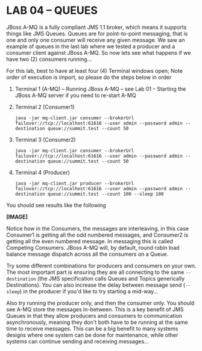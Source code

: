 # LAB 04 – QUEUES

JBoss A-MQ is a fully compliant JMS 1.1 broker, which means it supports things like JMS Queues. Queues are for point-to-point messaging, that is one and only one consumer will receive any given message. We saw an example of queues in the last lab where we tested a producer and a consumer client against JBoss A-MQ. So now lets see what happens if we have two (2) consumers running...

For this lab, best to have at least four (4) Terminal windows open; Note order of execution is import, so please do the steps below in order

1. Terminal 1 (A-MQ) – Running JBoss A-MQ – see Lab 01 – Starting the JBoss A-MQ server if you need to re-start A-MQ

2. Terminal 2 (Consumer1)

    ```
    java -jar mq-client.jar consumer --brokerUrl failover://tcp://localhost:61616 --user admin --password admin --destination queue://summit.test --count 50
    ```

3. Terminal 3 (Consumer2) 

    ```
    java -jar mq-client.jar consumer --brokerUrl failover://tcp://localhost:61616 --user admin --password admin --destination queue://summit.test --count 50
    ```

4. Terminal 4 (Producer)

    ```
    java -jar mq-client.jar producer --brokerUrl failover://tcp://localhost:61616 --user admin --password admin --destination queue://summit.test --count 100 --sleep 100
    ```

You should see results like the following

**[IMAGE]**

Notice how in the Consumers, the messages are interleaving, in this case Consumer1 is getting all the odd numbered messages, and Consumer2 is getting all the even numbered message. In messaging this is called Competing Consumers. JBoss A-MQ will, by default, round robin load balance message dispatch across all the consumers on a Queue.

Try some different combinations for producers and consumers on your own. The most important part is ensuring they are all connecting to the same `--destination` (the JMS specification calls Queues and Topics generically Destinations). You can also increase the delay between message send (`--sleep`) in the producer if you'd like to try starting a mid-way...

Also try running the producer only, and then the consumer only. You should see A-MQ store the messages in-between. This is a key benefit of JMS Queues in that they allow producers and consumers to communication asynchronously, meaning they don't both have to be running at the same time to receive messages. This can be a big benefit to many systems designs where one system can be done for maintenance, while other systems can continue sending and receiving messages...
